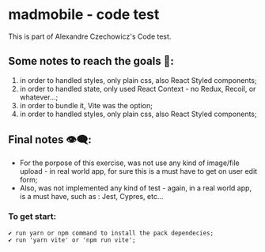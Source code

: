 # madmobile - code test

This is part of Alexandre Czechowicz's Code test.

## Some notes to reach the goals 📢:
   1. in order to handled styles, only plain css, also React Styled components;
   2. in order to handled state, only used React Context - no Redux, Recoil, or whatever...;
   3. in order to bundle it, Vite was the option;
   4. in order to handled styles, only plain css, also React Styled components;

## Final notes 👁️‍🗨️:

* For the porpose of this exercise, was not use any kind of image/file upload - in real world app, for sure this is a must have to get on user edit form;
* Also, was not implemented any kind of test - again, in a real world app, is a must have, such as : Jest, Cypres, etc...

### To get start:
    ✔️ run yarn or npm command to install the pack dependecies;
    ✔️ run 'yarn vite' or 'npm run vite';


